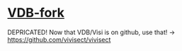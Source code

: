 [VDB-fork](http://fitblip.github.com/vdb-fork/)
========

DEPRICATED! Now that VDB/Visi is on github, use that! -> https://github.com/vivisect/vivisect
